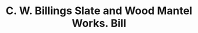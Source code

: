 ---
doi: 10.7916/D8C83NDK
date_other: '1893'
date_other_textual: '1893'
form: printed ephemera
genre:
- Invoices
name:
- C. W. Billings Slate and Wood Mantel Works
object_in_context_url: https://biggert.cul.columbia.edu/items/view/ave_biggert_01213
subject_hierarchical_geographic:
- Troy, New York, United States
subject_name:
- C. W. Billings Slate and Wood Mantel Works
title: C. W. Billings Slate and Wood Mantel Works. Bill
sort_title: C. W. Billings Slate and Wood Mantel Works. Bill
call_number: ave_biggert_01213
coordinates:
- 42.73166666666667,-73.69250000000001
pid: ave_biggert_01213
identifiers: ave_biggert_01213
canvas_id: ldpd:396476
permalink: "/items/ave_biggert_01213/"
layout: iiif-image-page
---